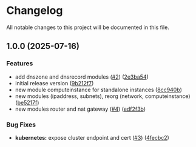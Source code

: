 # Changelog

All notable changes to this project will be documented in this file.

## 1.0.0 (2025-07-16)

### Features

* add dnszone and dnsrecord modules ([#2](https://github.com/guerzon/terraform-modules-gcp/issues/2)) ([2e3ba54](https://github.com/guerzon/terraform-modules-gcp/commit/2e3ba54ecedf6c567407dbe50fd607a86d644c92))
* initial release version ([9b212f7](https://github.com/guerzon/terraform-modules-gcp/commit/9b212f770459e9494b6296e7d08329fe0ff7de82))
* new module computeinstance for standalone instances ([8cc940b](https://github.com/guerzon/terraform-modules-gcp/commit/8cc940bb1a9f7103dd8286e97739708b3e3bf4d5))
* new modules (ipaddress, subnets), reorg (network, computeinstance) ([be5217f](https://github.com/guerzon/terraform-modules-gcp/commit/be5217f385ba3c29ae5de799c2785b9e3e843aaf))
* new modules router and nat gateway ([#4](https://github.com/guerzon/terraform-modules-gcp/issues/4)) ([edf2f3b](https://github.com/guerzon/terraform-modules-gcp/commit/edf2f3bc3ef8eb85ccd94e8bdadd0388c738488c))

### Bug Fixes

* **kubernetes:** expose cluster endpoint and cert ([#3](https://github.com/guerzon/terraform-modules-gcp/issues/3)) ([4fecbc2](https://github.com/guerzon/terraform-modules-gcp/commit/4fecbc2c1bb9c08738c186c0c3b4c557615d3315))
